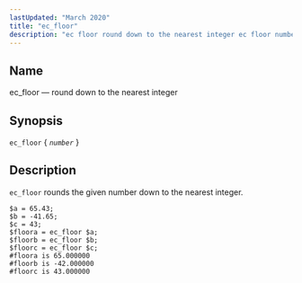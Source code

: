 ```yaml
---
lastUpdated: "March 2020"
title: "ec_floor"
description: "ec floor round down to the nearest integer ec floor number ec floor rounds the given number down to the nearest integer Example 16 40 ec floor example..."
---
```


<a name="sieve.ref.ec_floor"></a> 
## Name

ec_floor — round down to the nearest integer

## Synopsis

`ec_floor` { *`number`* }

<a name="idp29529744"></a> 
## Description

`ec_floor` rounds the given number down to the nearest integer.

<a name="example.ec_floor"></a> 


```
$a = 65.43;
$b = -41.65;
$c = 43;
$floora = ec_floor $a;
$floorb = ec_floor $b;
$floorc = ec_floor $c;
#floora is 65.000000
#floorb is -42.000000
#floorc is 43.000000
```
